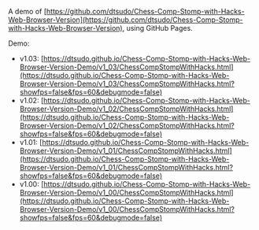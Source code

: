 A demo of [https://github.com/dtsudo/Chess-Comp-Stomp-with-Hacks-Web-Browser-Version](https://github.com/dtsudo/Chess-Comp-Stomp-with-Hacks-Web-Browser-Version), using GitHub Pages.

Demo:

* v1.03: [https://dtsudo.github.io/Chess-Comp-Stomp-with-Hacks-Web-Browser-Version-Demo/v1_03/ChessCompStompWithHacks.html](https://dtsudo.github.io/Chess-Comp-Stomp-with-Hacks-Web-Browser-Version-Demo/v1_03/ChessCompStompWithHacks.html?showfps=false&fps=60&debugmode=false)
* v1.02: [https://dtsudo.github.io/Chess-Comp-Stomp-with-Hacks-Web-Browser-Version-Demo/v1_02/ChessCompStompWithHacks.html](https://dtsudo.github.io/Chess-Comp-Stomp-with-Hacks-Web-Browser-Version-Demo/v1_02/ChessCompStompWithHacks.html?showfps=false&fps=60&debugmode=false)
* v1.01: [https://dtsudo.github.io/Chess-Comp-Stomp-with-Hacks-Web-Browser-Version-Demo/v1_01/ChessCompStompWithHacks.html](https://dtsudo.github.io/Chess-Comp-Stomp-with-Hacks-Web-Browser-Version-Demo/v1_01/ChessCompStompWithHacks.html?showfps=false&fps=60&debugmode=false)
* v1.00: [https://dtsudo.github.io/Chess-Comp-Stomp-with-Hacks-Web-Browser-Version-Demo/v1_00/ChessCompStompWithHacks.html](https://dtsudo.github.io/Chess-Comp-Stomp-with-Hacks-Web-Browser-Version-Demo/v1_00/ChessCompStompWithHacks.html?showfps=false&fps=60&debugmode=false)

